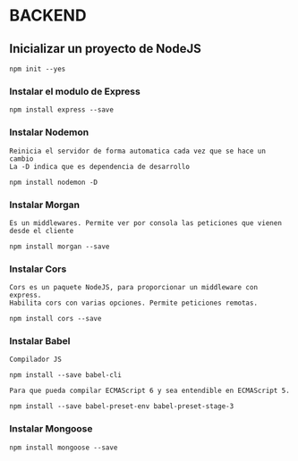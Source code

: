# BACKEND

## Inicializar un proyecto de NodeJS
```
npm init --yes
```

### Instalar el modulo de Express
```
npm install express --save
```

### Instalar Nodemon
```
Reinicia el servidor de forma automatica cada vez que se hace un cambio
La -D indica que es dependencia de desarrollo

npm install nodemon -D
```

### Instalar Morgan
```
Es un middlewares. Permite ver por consola las peticiones que vienen desde el cliente

npm install morgan --save
```

### Instalar Cors
```
Cors es un paquete NodeJS, para proporcionar un middleware con express.
Habilita cors con varias opciones. Permite peticiones remotas. 

npm install cors --save
```

### Instalar Babel
```
Compilador JS

npm install --save babel-cli

Para que pueda compilar ECMAScript 6 y sea entendible en ECMAScript 5.

npm install --save babel-preset-env babel-preset-stage-3
```

### Instalar Mongoose
```
npm install mongoose --save
```